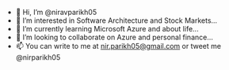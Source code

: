 - 👋 Hi, I’m @niravparikh05
- 👀 I’m interested in Software Architecture and Stock Markets...
- 🌱 I’m currently learning Microsoft Azure and about life...
- 💞️ I’m looking to collaborate on Azure and personal finance...
- 📫 You can write to me at nir.parikh05@gmail.com or tweet me @nirparikh05

<!---
niravparikh05/niravparikh05 is a ✨ special ✨ repository because its `README.md` (this file) appears on your GitHub profile.
You can click the Preview link to take a look at your changes.
--->
